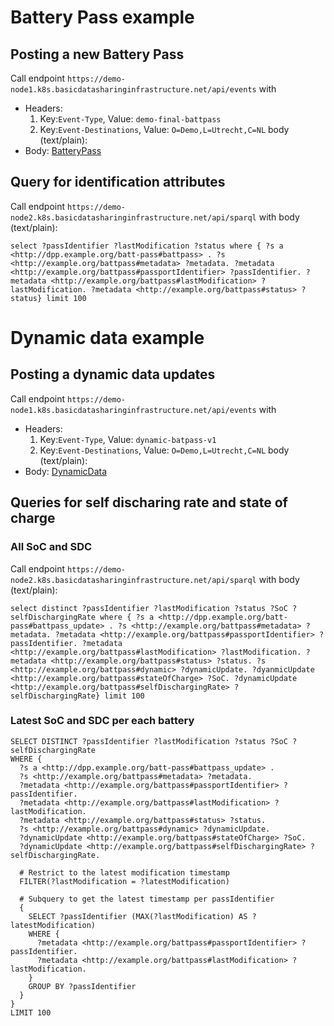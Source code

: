 # Battery Pass example

## Posting a new Battery Pass

Call endpoint `https://demo-node1.k8s.basicdatasharinginfrastructure.net/api/events` with 
- Headers: 
    1. Key:`Event-Type`, Value: `demo-final-battpass`
    2. Key:`Event-Destinations`, Value: `O=Demo,L=Utrecht,C=NL` body (text/plain):
- Body: [BatteryPass](./BatteryPassDemo.json)

## Query for identification attributes

Call endpoint `https://demo-node2.k8s.basicdatasharinginfrastructure.net/api/sparql` with body (text/plain):

```
select ?passIdentifier ?lastModification ?status where { ?s a <http://dpp.example.org/batt-pass#battpass> . ?s <http://example.org/battpass#metadata> ?metadata. ?metadata <http://example.org/battpass#passportIdentifier> ?passIdentifier. ?metadata <http://example.org/battpass#lastModification> ?lastModification. ?metadata <http://example.org/battpass#status> ?status} limit 100
```

# Dynamic data example

## Posting a dynamic data updates

Call endpoint `https://demo-node1.k8s.basicdatasharinginfrastructure.net/api/events` with 
- Headers: 
    1. Key:`Event-Type`, Value: `dynamic-batpass-v1`
    2. Key:`Event-Destinations`, Value: `O=Demo,L=Utrecht,C=NL` body (text/plain):
- Body: [DynamicData](./DynamicData.json)

## Queries for self discharing rate and state of charge

### All SoC and SDC

Call endpoint `https://demo-node2.k8s.basicdatasharinginfrastructure.net/api/sparql` with body (text/plain):

```
select distinct ?passIdentifier ?lastModification ?status ?SoC ?selfDischargingRate where { ?s a <http://dpp.example.org/batt-pass#battpass_update> . ?s <http://example.org/battpass#metadata> ?metadata. ?metadata <http://example.org/battpass#passportIdentifier> ?passIdentifier. ?metadata <http://example.org/battpass#lastModification> ?lastModification. ?metadata <http://example.org/battpass#status> ?status. ?s <http://example.org/battpass#dynamic> ?dynamicUpdate. ?dyanmicUpdate <http://example.org/battpass#stateOfCharge> ?SoC. ?dynamicUpdate <http://example.org/battpass#selfDischargingRate> ?selfDischargingRate} limit 100
```

### Latest SoC and SDC per each battery
```
SELECT DISTINCT ?passIdentifier ?lastModification ?status ?SoC ?selfDischargingRate
WHERE {
  ?s a <http://dpp.example.org/batt-pass#battpass_update> .
  ?s <http://example.org/battpass#metadata> ?metadata.
  ?metadata <http://example.org/battpass#passportIdentifier> ?passIdentifier.
  ?metadata <http://example.org/battpass#lastModification> ?lastModification.
  ?metadata <http://example.org/battpass#status> ?status.
  ?s <http://example.org/battpass#dynamic> ?dynamicUpdate.
  ?dynamicUpdate <http://example.org/battpass#stateOfCharge> ?SoC.
  ?dynamicUpdate <http://example.org/battpass#selfDischargingRate> ?selfDischargingRate.

  # Restrict to the latest modification timestamp
  FILTER(?lastModification = ?latestModification)
  
  # Subquery to get the latest timestamp per passIdentifier
  {
    SELECT ?passIdentifier (MAX(?lastModification) AS ?latestModification)
    WHERE {
      ?metadata <http://example.org/battpass#passportIdentifier> ?passIdentifier.
      ?metadata <http://example.org/battpass#lastModification> ?lastModification.
    }
    GROUP BY ?passIdentifier
  }
}
LIMIT 100

```
